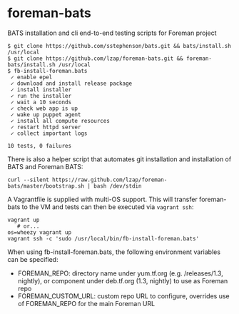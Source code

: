 foreman-bats
============

BATS installation and cli end-to-end testing scripts for Foreman project

    $ git clone https://github.com/sstephenson/bats.git && bats/install.sh /usr/local
    $ git clone https://github.com/lzap/foreman-bats.git && foreman-bats/install.sh /usr/local
    $ fb-install-foreman.bats
     ✓ enable epel
     ✓ download and install release package
     ✓ install installer
     ✓ run the installer
     ✓ wait a 10 seconds
     ✓ check web app is up
     ✓ wake up puppet agent
     ✓ install all compute resources
     ✓ restart httpd server
     ✓ collect important logs

    10 tests, 0 failures

There is also a helper script that automates git installation and installation
of BATS and Foreman BATS:

    curl --silent https://raw.github.com/lzap/foreman-bats/master/bootstrap.sh | bash /dev/stdin

A Vagrantfile is supplied with multi-OS support.  This will transfer
foreman-bats to the VM and tests can then be executed via `vagrant ssh`:

    vagrant up
       # or...
    os=wheezy vagrant up
    vagrant ssh -c 'sudo /usr/local/bin/fb-install-foreman.bats'

When using fb-install-foreman.bats, the following environment variables can be
specified:

* FOREMAN_REPO: directory name under yum.tf.org (e.g. /releases/1.3, nightly),
  or component under deb.tf.org (1.3, nightly) to use as Foreman repo
* FOREMAN_CUSTOM_URL: custom repo URL to configure, overrides use of
  FOREMAN_REPO for the main Foreman URL
